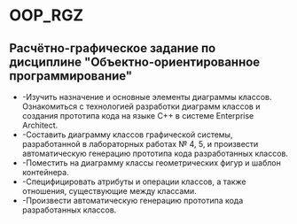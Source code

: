 # OOP_RGZ
## Расчётно-графическое задание по дисциплине "Объектно-ориентированное программирование"
* -Изучить назначение и основные элементы диаграммы классов. Ознакомиться с технологией разработки диаграмм классов и создания прототипа кода на языке С++ в системе Enterprise Architect.
* -Составить диаграмму классов графической системы, разработанной в лабораторных работах № 4, 5, и произвести автоматическую генерацию прототипа кода разработанных классов.
* -Поместить на диаграмму классы геометрических фигур и шаблон контейнера.
* -Специфицировать атрибуты и операции классов, а также отношения, существующие между классами.
* -Произвести автоматическую генерацию прототипа кода разработанных классов.
